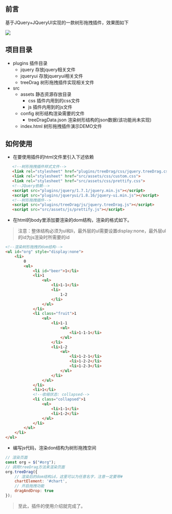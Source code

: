 ## 前言
基于JQuery+JQueryUI实现的一款树形拖拽插件，效果图如下

![](https://user-gold-cdn.xitu.io/2020/4/14/171781bad5f3d857?w=1237&h=602&f=png&s=26027)

## 项目目录
* plugins 插件目录
    * jquery 存放jquery相关文件
    * jqueryui 存放jqueryui相关文件
    * treeDrag 树形拖拽插件实现相关文件
* src
    * assets 静态资源存放目录
        * css 插件内用到的css文件
        * js 插件内用到的js文件
    * config 树形结构渲染需要的文件
        * treeDragData.json 渲染树形结构的json数据(该功能尚未实现)
    * index.html 树形拖拽插件演示DEMO文件
    
 ## 如何使用
 
 * 在要使用插件的html文件里引入下述依赖
 ```html
    <!--树形拖拽插件样式文件-->
    <link rel="stylesheet" href="plugins/treeDrag/css/jquery.treeDrag.css">
    <link rel="stylesheet" href="src/assets/css/custom.css">
    <link rel="stylesheet" href="src/assets/css/prettify.css">
    <!--JQuery依赖-->
    <script src="plugins/jquery/1.7.1/jquery.min.js"></script>
    <script src="plugins/jqueryui/1.8.16/jquery-ui.min.js"></script>
    <!--树形拖拽插件-->
    <script src="plugins/treeDrag/js/jquery.treeDrag.js"></script>
    <script src="src/assets/js/prettify.js"></script>
```
* 在html的body里添加要渲染的dom结构，渲染的格式如下。
> 注意：整体结构必须为ul和li，最外层的ul需要设置display:none，最外层ul的id为js渲染时所需要的id

```html
<!--渲染树形拖拽的dom结构-->
<ul id="org" style="display:none">
    <li>
        0
        <ul>
            <li id="beer">1</li>
            <li>1
                <ul>
                    <li>1-1</li>
                    <li>
                        1-2
                    </li>
                </ul>
            </li>
            <li class="fruit">1
                <ul>
                    <li>1-1
                        <ul>
                            <li>1-1-1</li>
                        </ul>
                    </li>
                    <li>1-2
                        <ul>
                            <li>1-2-1</li>
                            <li>1-2-2</li>
                            <li>1-2-3</li>
                        </ul>
                    </li>
                </ul>
            </li>
            <li>1</li>
            <!--收缩状态: collapsed-->
            <li class="collapsed">1
                <ul>
                    <li>1-1</li>
                    <li>1-2</li>
                </ul>
            </li>
        </ul>
    </li>
</ul>
```
* 编写js代码，渲染don结构为树形拖拽空间
```javascript
// 渲染页面
const org = $("#org");
// 调用treeDrag方法来渲染页面
org.treeDrag({
    // 渲染后的dom结构id，这里可以为任意名字，注意一定要带#
    chartElement: '#chart',
    // 开启拖拽功能
    dragAndDrop: true
});
```

> 至此，插件的使用介绍就完成了。
